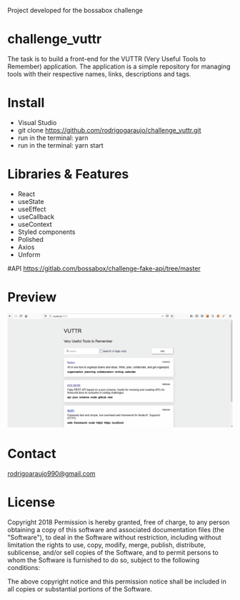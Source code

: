 Project developed for the bossabox challenge

# challenge_vuttr 
The task is to build a front-end for the VUTTR (Very Useful Tools to Remember) application. The application is a simple repository for managing tools with their respective names, links, descriptions and tags.

# Install
- Visual Studio
- git clone https://github.com/rodrigogaraujo/challenge_vuttr.git
- run in the terminal: yarn
- run in the terminal: yarn start


# Libraries & Features
- React
- useState
- useEffect
- useCallback
- useContext
- Styled components 
- Polished
- Axios
- Unform

#API
https://gitlab.com/bossabox/challenge-fake-api/tree/master

# Preview
<img src="https://github.com/rodrigogaraujo/challenge_vuttr/blob/master/giftvuttr.gif" width="650"/>

# Contact
rodrigoaraujo990@gmail.com

# License
Copyright 2018 Permission is hereby granted, free of charge, to any person obtaining a copy of this software and associated documentation files (the "Software"), to deal in the Software without restriction, including without limitation the rights to use, copy, modify, merge, publish, distribute, sublicense, and/or sell copies of the Software, and to permit persons to whom the Software is furnished to do so, subject to the following conditions:

The above copyright notice and this permission notice shall be included in all copies or substantial portions of the Software.
